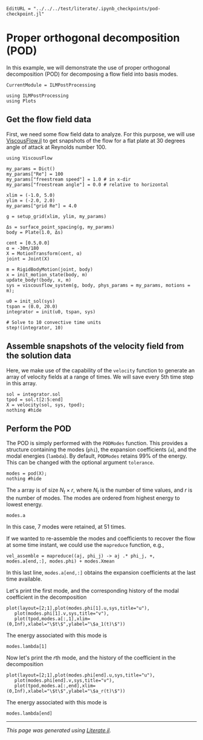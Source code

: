 ```@meta
EditURL = "../../../test/literate/.ipynb_checkpoints/pod-checkpoint.jl"
```

# Proper orthogonal decomposition (POD)
In this example, we will demonstrate the use of proper orthogonal decomposition (POD) for
decomposing a flow field into basis modes.

```@meta
CurrentModule = ILMPostProcessing
```

````@example pod-checkpoint
using ILMPostProcessing
using Plots
````

## Get the flow field data
First, we need some flow field data to analyze. For this purpose, we will use [ViscousFlow.jl](https://github.com/JuliaIBPM/ViscousFlow.jl)
to get snapshots of the flow for a flat plate at 30 degrees angle of attack at
Reynolds number 100.

````@example pod-checkpoint
using ViscousFlow

my_params = Dict()
my_params["Re"] = 100
my_params["freestream speed"] = 1.0 # in x-dir
my_params["freestream angle"] = 0.0 # relative to horizontal

xlim = (-1.0, 5.0)
ylim = (-2.0, 2.0)
my_params["grid Re"] = 4.0

g = setup_grid(xlim, ylim, my_params)

Δs = surface_point_spacing(g, my_params)
body = Plate(1.0, Δs)

cent = [0.5,0.0]
α = -30π/180
X = MotionTransform(cent, α)
joint = Joint(X)

m = RigidBodyMotion(joint, body)
x = init_motion_state(body, m)
update_body!(body, x, m)
sys = viscousflow_system(g, body, phys_params = my_params, motions = m);

u0 = init_sol(sys)
tspan = (0.0, 20.0)
integrator = init(u0, tspan, sys)

# Solve to 10 convective time units
step!(integrator, 10)
````

## Assemble snapshots of the velocity field from the solution data
Here, we make use of the capability of the `velocity` function to
generate an array of velocity fields at a range of times. We will
save every 5th time step in this array.

````@example pod-checkpoint
sol = integrator.sol
tpod = sol.t[2:5:end]
X = velocity(sol, sys, tpod);
nothing #hide
````

## Perform the POD
The POD is simply performed with the `PODModes` function. This provides
a structure containing the modes (`phi`), the expansion coefficients (`a`), and the modal
energies (`lambda`). By default, `PODModes` retains 99% of the energy. This can be changed
with the optional argument `tolerance`.

````@example pod-checkpoint
modes = pod(X);
nothing #hide
````

 The `a` array is of size $N_t \times r$, where $N_t$ is the number of time values,
and $r$ is the number of modes. The modes are ordered from highest energy to lowest energy.

````@example pod-checkpoint
modes.a
````

In this case, 7 modes were retained, at 51 times.

If we wanted to re-assemble the modes and coefficients to recover the flow at some time instant, we could
use the `mapreduce` function, e.g.,

````@example pod-checkpoint
vel_assemble = mapreduce((aj, phi_j) -> aj .* phi_j, +, modes.a[end,:], modes.phi) + modes.Xmean
````

In this last line, `modes.a[end,:]` obtains the expansion coefficients at the last time
available.

Let's print the first mode, and the corresponding history of the modal coefficient in the decomposition

````@example pod-checkpoint
plot(layout=[2;1],plot(modes.phi[1].u,sys,title="u"),
   plot(modes.phi[1].v,sys,title="v"),
   plot(tpod,modes.a[:,1],xlim=(0,Inf),xlabel="\$t\$",ylabel="\$a_1(t)\$"))
````

The energy associated with this mode is

````@example pod-checkpoint
modes.lambda[1]
````

Now let's print the $r$th mode, and the history of the coefficient in the decomposition

````@example pod-checkpoint
plot(layout=[2;1],plot(modes.phi[end].u,sys,title="u"),
   plot(modes.phi[end].v,sys,title="v"),
   plot(tpod,modes.a[:,end],xlim=(0,Inf),xlabel="\$t\$",ylabel="\$a_r(t)\$"))
````

The energy associated with this mode is

````@example pod-checkpoint
modes.lambda[end]
````

---

*This page was generated using [Literate.jl](https://github.com/fredrikekre/Literate.jl).*

